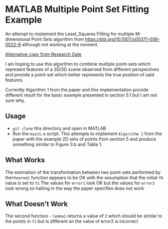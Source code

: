 # MATLAB Multiple Point Set Fitting Example

An attempt to implement the Least_Squares Fitting for multiple M-dimensional Point Sets algorithm from https://doi.org/10.1007/s00371-006-0022-6 although not working at the moment. 

[Alternative copy from Research Gate](https://www.researchgate.net/publication/225420764_Least-squares_fitting_of_multiple_M_-dimensional_point_sets)

I am hoping to use this algorithm to combine multiple point-sets which represent features of a 2D/3D scene observed from different perspectives and provide a point-set which better represents the true position of said features.

Currently Algorithm 1 from the paper and this implementation provide different result for the basic example presented in section 5.1 but I am not sure why.

## Usage
* `git clone` this directory and open in MATLAB
* Run the `main1.m` script. This attempts to implement `Algorithm 1` from the paper with the example 2D sets of points from section 5 and produce something similar to Figure 3.b and Table 1.

## What Works
The estimation of the transformation between two point-sets performed by the`theorem1` function appears to be OK with the assumption that the initial `Y0` value is set to `Y1`
The values for `error1` look OK but the values for `error2` look wrong so halting in the way the paper specifies does not work

## What Doesn't Work
The second function - `lemma1` returns a value of `Z` which should be similar to the points in `Y1` but is different an the value of error2 is incorrect
